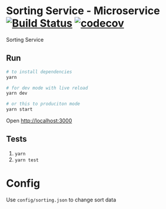 # Sorting Service - Microservice [![Build Status](https://travis-ci.org/brunobertolini/micro-sorting-service-test.svg?branch=master)](https://travis-ci.org/brunobertolini/micro-sorting-service-test) [![codecov](https://codecov.io/gh/brunobertolini/micro-sorting-service-test/badge.svg?branch=master)](https://codecov.io/gh/brunobertolini/micro-sorting-service-test?branch=master)

Sorting Service

## Run
```bash
# to install dependencies
yarn 

# for dev mode with live reload
yarn dev 

# or this to produciton mode
yarn start
```

Open [http://localhost:3000](http://localhost:3000)

## Tests

1. `yarn`
2. `yarn test`

# Config

Use `config/sorting.json` to change sort data
